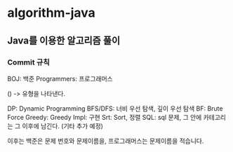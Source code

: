 # algorithm-java

## Java를 이용한 알고리즘 풀이

### Commit 규칙

BOJ: 백준
Programmers: 프로그래머스

() -> 유형을 나타낸다.

DP: Dynamic Programming
BFS/DFS: 너비 우선 탐색, 깊이 우선 탐색
BF: Brute Force
Greedy: Greedy
Impl: 구현
Srt: Sort, 정렬
SQL: sql 문제, 그 안에 카테고리는 그 이후에 남긴다.
(기타 추가 예정)

이후는 백준은 문제 번호와 문제이름을, 프로그래머스는 문제이름을 적습니다.
